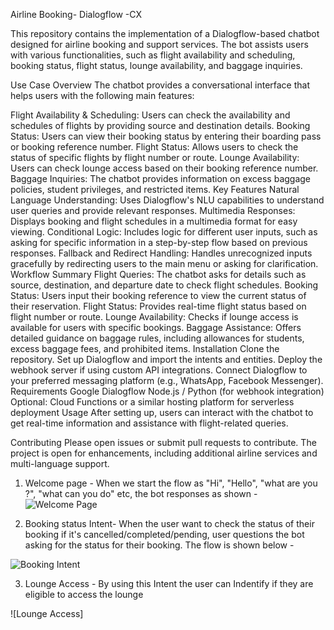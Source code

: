 Airline Booking- Dialogflow -CX

This repository contains the implementation of a Dialogflow-based chatbot designed for airline booking and support services. The bot assists users with various functionalities, such as flight availability and scheduling, booking status, flight status, lounge availability, and baggage inquiries.

Use Case Overview
The chatbot provides a conversational interface that helps users with the following main features:

Flight Availability & Scheduling: Users can check the availability and schedules of flights by providing source and destination details.
Booking Status: Users can view their booking status by entering their boarding pass or booking reference number.
Flight Status: Allows users to check the status of specific flights by flight number or route.
Lounge Availability: Users can check lounge access based on their booking reference number.
Baggage Inquiries: The chatbot provides information on excess baggage policies, student privileges, and restricted items.
Key Features
Natural Language Understanding: Uses Dialogflow's NLU capabilities to understand user queries and provide relevant responses.
Multimedia Responses: Displays booking and flight schedules in a multimedia format for easy viewing.
Conditional Logic: Includes logic for different user inputs, such as asking for specific information in a step-by-step flow based on previous responses.
Fallback and Redirect Handling: Handles unrecognized inputs gracefully by redirecting users to the main menu or asking for clarification.
Workflow Summary
Flight Queries: The chatbot asks for details such as source, destination, and departure date to check flight schedules.
Booking Status: Users input their booking reference to view the current status of their reservation.
Flight Status: Provides real-time flight status based on flight number or route.
Lounge Availability: Checks if lounge access is available for users with specific bookings.
Baggage Assistance: Offers detailed guidance on baggage rules, including allowances for students, excess baggage fees, and prohibited items.
Installation
Clone the repository.
Set up Dialogflow and import the intents and entities.
Deploy the webhook server if using custom API integrations.
Connect Dialogflow to your preferred messaging platform (e.g., WhatsApp, Facebook Messenger).
Requirements
Google Dialogflow
Node.js / Python (for webhook integration)
Optional: Cloud Functions or a similar hosting platform for serverless deployment
Usage
After setting up, users can interact with the chatbot to get real-time information and assistance with flight-related queries.

Contributing
Please open issues or submit pull requests to contribute. The project is open for enhancements, including additional airline services and multi-language support.


1. Welcome page - 
When we start the flow as "Hi", "Hello", "what are you ?", "what can you do" etc, the bot responses as shown  -
![Welcome Page](https://github.com/user-attachments/assets/9ee3cf47-5f0e-4cf9-be55-f7479e68a0d2)

2. Booking status Intent- 
When the user want to check the status of their booking if it's cancelled/completed/pending, user questions the bot asking for the status for their booking. The flow is shown below - 

![Booking Intent](https://github.com/user-attachments/assets/44a46fb3-dcb8-41bc-83a7-5941d1a11b2d)


3. Lounge Access -
   By using this Intent the user can Indentify if they are eligible to access the lounge

![Lounge Access]



